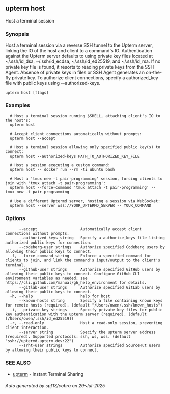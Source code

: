 ## upterm host

Host a terminal session

### Synopsis

Host a terminal session via a reverse SSH tunnel to the Upterm server, linking the IO of the host
and client to a command's IO. Authentication against the Upterm server defaults to using private key files located
at ~/.ssh/id_dsa, ~/.ssh/id_ecdsa, ~/.ssh/id_ed25519, and ~/.ssh/id_rsa. If no private key file is found, it resorts
to reading private keys from the SSH Agent. Absence of private keys in files or SSH Agent generates an on-the-fly
private key. To authorize client connections, specify a authorized_key file with public keys using --authorized-keys.

```
upterm host [flags]
```

### Examples

```
  # Host a terminal session running $SHELL, attaching client's IO to the host's:
  upterm host

  # Accept client connections automatically without prompts:
  upterm host --accept

  # Host a terminal session allowing only specified public key(s) to connect:
  upterm host --authorized-keys PATH_TO_AUTHORIZED_KEY_FILE

  # Host a session executing a custom command:
  upterm host -- docker run --rm -ti ubuntu bash

  # Host a 'tmux new -t pair-programming' session, forcing clients to join with 'tmux attach -t pair-programming':
  upterm host --force-command 'tmux attach -t pair-programming' -- tmux new -t pair-programming

  # Use a different Uptermd server, hosting a session via WebSocket:
  upterm host --server wss://YOUR_UPTERMD_SERVER -- YOUR_COMMAND
```

### Options

```
      --accept                   Automatically accept client connections without prompts.
      --authorized-keys string   Specify a authorize_keys file listing authorized public keys for connection.
      --codeberg-user strings    Authorize specified Codeberg users by allowing their public keys to connect.
  -f, --force-command string     Enforce a specified command for clients to join, and link the command's input/output to the client's terminal.
      --github-user strings      Authorize specified GitHub users by allowing their public keys to connect. Configure GitHub CLI environment variables as needed; see https://cli.github.com/manual/gh_help_environment for details.
      --gitlab-user strings      Authorize specified GitLab users by allowing their public keys to connect.
  -h, --help                     help for host
      --known-hosts string       Specify a file containing known keys for remote hosts (required). (default "/Users/owen/.ssh/known_hosts")
  -i, --private-key strings      Specify private key files for public key authentication with the upterm server (required). (default [/Users/owen/.ssh/id_ed25519])
  -r, --read-only                Host a read-only session, preventing client interaction.
      --server string            Specify the upterm server address (required). Supported protocols: ssh, ws, wss. (default "ssh://uptermd.upterm.dev:22")
      --srht-user strings        Authorize specified SourceHut users by allowing their public keys to connect.
```

### SEE ALSO

* [upterm](upterm.md)	 - Instant Terminal Sharing

###### Auto generated by spf13/cobra on 29-Jul-2025

